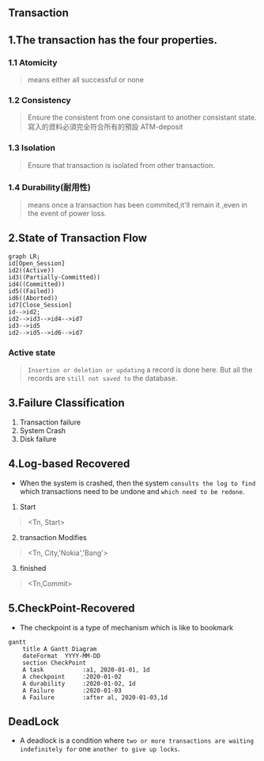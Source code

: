 ## Transaction

## 1.The transaction has the four properties.

### 1.1 Atomicity

> means either all successful or none

### 1.2 Consistency

> Ensure the consistent from one consistant to another consistant state.<br>寫入的資料必須完全符合所有的預設
> ATM-deposit


### 1.3 Isolation

> Ensure that transaction is isolated from other transaction.

### 1.4 Durability(耐用性)

> means once a transaction has been commited,it'll remain it ,even in the event of power loss.

## 2.State of Transaction Flow

```mermaid
graph LR;
id[Open_Session]
id2((Active))
id3((Partially-Committed))
id4((Committed))
id5((Failed))
id6((Aborted))
id7[Close_Session]
id-->id2;
id2-->id3-->id4-->id7
id3-->id5
id2-->id5-->id6-->id7
```

### Active state 

> `Insertion or deletion or updating` a record is done here. But all the records are `still not saved to` the database.

## 3.Failure Classification

1. Transaction failure
2. System Crash
3. Disk failure

## 4.Log-based Recovered
- When the system is crashed, then the system `consults the log to find` which transactions need to be undone and `which need to be redone`.
1. Start
><Tn, Start>
2. transaction Modifies
><Tn, City,'Nokia','Bang'>
3. finished
><Tn,Commit>

## 5.CheckPoint-Recovered

- The checkpoint is a type of mechanism which is like to bookmark

```mermaid
gantt
    title A Gantt Diagram
    dateFormat  YYYY-MM-DD
    section CheckPoint
    A task           :a1, 2020-01-01, 1d
    A checkpoint     :2020-01-02
    A durability     :2020-01-02, 1d
    A Failure        :2020-01-03
    A Failure        :after al, 2020-01-03,1d
```


## DeadLock 

- A deadlock is a condition where `two or more transactions are waiting indefinitely for` one `another to give up locks`.